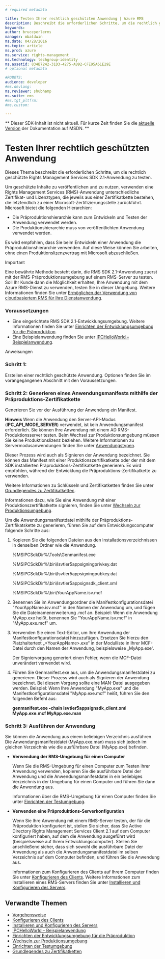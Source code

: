 ```yaml
---
# required metadata

title: Testen Ihrer rechtlich geschützten Anwendung | Azure RMS
description: Beschreibt die erforderlichen Schritte, um die rechtlich geschützte RMS SDK 2.1-Anwendung zu testen.
keywords:
author: bruceperlerms
manager: mbaldwin
ms.date: 04/28/2016
ms.topic: article
ms.prod: azure
ms.service: rights-management
ms.technology: techgroup-identity
ms.assetid: 834B7242-31D3-4275-A892-CFE95A61E29E
# optional metadata

#ROBOTS:
audience: developer
#ms.devlang:
ms.reviewer: shubhamp
ms.suite: ems
#ms.tgt_pltfrm:
#ms.custom:

---
```

** Dieser SDK-Inhalt ist nicht aktuell. Für kurze Zeit finden Sie die [aktuelle Version](https://msdn.microsoft.com/library/windows/desktop/hh535290(v=vs.85).aspx) der Dokumentation auf MSDN. **
# Testen Ihrer rechtlich geschützten Anwendung

Dieses Thema beschreibt die erforderlichen Schritte, um die rechtlich geschützte Rights Management Services SDK 2.1-Anwendung zu testen.

Um geschützte Inhalte zu veröffentlichen und zu nutzen, verwenden eine Rights Management Services (RMS)-Anwendung unterschiedliche Zertifikat- und Lizenztypen, die jeweils aus einer Zertifikatkette bestehen, die letztendlich zu einer Microsoft-Zertifizierungsstelle zurückführt. Microsoft bietet die folgenden Hierarchien:

-   Die Präproduktionshierarchie kann zum Entwickeln und Testen der Anwendung verwendet werden.
-   Die Produktionshierarchie muss von veröffentlichten Anwendung verwendet werden.

Es wird empfohlen, dass Sie beim Entwickeln einer Anwendung die Präproduktionshierarchie verwenden. Auf diese Weise können Sie arbeiten, ohne einen Produktionslizenzvertrag mit Microsoft abzuschließen.

> [!IMPORTANT]
> Eine bewährte Methode besteht darin, die RMS SDK 2.1-Anwendung zuerst mit der RMS-Präproduktionsumgebung auf einem RMS-Server zu testen. Soll Ihr Kunde dann die Möglichkeit erhalten, Ihre Anwendung mit dem Azure RMS-Dienst zu verwenden, testen Sie in dieser Umgebung. Weitere Informationen finden Sie unter [Ermöglichen der Verwendung von cloudbasiertem RMS für Ihre Dienstanwendung](how-to-use-file-api-with-aadrm-cloud.md).

 

### Voraussetzungen

-   Eine eingerichtete RMS SDK 2.1-Entwicklungsumgebung. Weitere Informationen finden Sie unter [Einrichten der Entwicklungsumgebung für die Präproduktion](how-to-set-up-the-pre-production-development-environment.md).
-   Eine Beispielanwendung finden Sie unter [IPCHelloWorld – Beispielanwendung](how-to-build-your-first-application.md).

Anweisungen

### Schritt 1:

Erstellen einer rechtlich geschützte Anwendung. Optionen finden Sie im vorangegangenen Abschnitt mit den Voraussetzungen.

### Schritt 2: Generieren eines Anwendungsmanifests mithilfe der Präproduktions-Zertifikatkette

Generieren Sie vor der Ausführung der Anwendung ein Manifest.

**Hinweis** Wenn die Anwendung den Server-API-Modus (**IPC\_API\_MODE\_SERVER**) verwendet, ist kein Anwendungsmanifest erforderlich. Sie können Ihre Anwendung mit einem AD RMS-Produktionsserver testen. Beim Wechsel zur Produktionsumgebung müssen Sie keine Produktionslizenz beziehen. Weitere Informationen zu Servermodusanwendungen finden Sie unter [Anwendungstypen](application-types.md).

 

Dieser Prozess wird auch als Signieren der Anwendung bezeichnet. Sie können das Manifest mit einer Produktionszertifikatkette oder der mit dem SDK installierten Präproduktions-Zertifikatkette generieren. Es wird empfohlen, während der Entwicklung die Präproduktions-Zertifikatkette zu verwenden.

Weitere Informationen zu Schlüsseln und Zertifikatketten finden Sie unter [Grundlegendes zu Zertifikatketten](understanding-certificate-chains.md).

Informationen dazu, wie Sie eine Anwendung mit einer Produktionszertifikatkette signieren, finden Sie unter [Wechseln zur Produktionsumgebung](switching-to-the-production-environment.md).

Um die Anwendungsmanifestdatei mithilfe der Präproduktions-Zertifikatskette zu generieren, führen Sie auf dem Entwicklungscomputer folgende Schritte aus:

1.  Kopieren Sie die folgenden Dateien aus den Installationsverzeichnissen in denselben Ordner wie die Anwendung.

    %MSIPCSdkDir%\\Tools\\Genmanifest.exe

    %MSIPCSdkDir%\\bin\\Isvtier5appsigningprivkey.dat

    %MSIPCSdkDir%\\bin\\Isvtier5appsigningpubkey.dat

    %MSIPCSdkDir%\\bin\\Isvtier5appsignsdk\_client.xml

    %MSIPCSdkDir%\\bin\\YourAppName.isv.mcf

2.  Benennen Sie im Anwendungsordner die Manifestkonfigurationsdatei "YourAppName.isv.mcf" in den Namen der Anwendung um, und fügen Sie die Dateinamenerweiterung .mcf an. Beispiel: Wenn die Anwendung MyApp.exe heißt, benennen Sie "YourAppName.isv.mcf" in "MyApp.exe.mcf" um.

3.  Verwenden Sie einen Text-Editor, um Ihre Anwendung der Manifestkonfigurationsdatei hinzuzufügen. Ersetzen Sie hierzu den Platzhaltertext „&lt;YourAppName&gt;.exe“ in der Modulliste in Ihrer MCF-Datei durch den Namen der Anwendung, beispielsweise „MyApp.exe“.

    Der Signiervorgang generiert einen Fehler, wenn die MCF-Datei unverändert verwendet wird.

4.  Führen Sie Genmanifest.exe aus, um die Anwendungsmanifestdatei zu generieren. Dieser Prozess wird auch als Signieren der Anwendung bezeichnet. Bei diesem Vorgang sollte eine MAN-Datei ausgegeben werden. Beispiel: Wenn Ihre Anwendung "MyApp.exe" und die Manifestkonfigurationsdatei "MyApp.exe.mcf" heißt, führen Sie den folgenden Befehl aus:

    **genmanifest.exe -chain isvtier5appsignsdk\_client.xml MyApp.exe.mcf MyApp.exe.man**

### Schritt 3: Ausführen der Anwendung

Sie können die Anwendung aus einem beliebigen Verzeichnis ausführen. Die Anwendungsmanifestdatei (MyApp.exe.man) muss sich jedoch im gleichen Verzeichnis wie die ausführbare Datei (MyApp.exe) befinden.

-   **Verwendung der RMS-Umgebung für einen Computer**

    Wenn Sie die RMS-Umgebung für einen Computer zum Testen Ihrer Anwendung verwenden, kopieren Sie die ausführbare Datei der Anwendung und die Anwendungsmanifestdatei in ein beliebiges Verzeichnis in der Umgebung für einen Computer und führen Sie dann die Anwendung aus.

    Informationen über die RMS-Umgebung für einen Computer finden Sie unter [Einrichten der Testumgebung](how-to-set-up-your-test-environment.md).

-   **Verwenden eine Präproduktions-Serverkonfiguration**

    Wenn Sie Ihre Anwendung mit einem RMS-Server testen, der für die Präproduktion konfiguriert ist, stellen Sie sicher, dass Sie Active Directory Rights Management Services Client 2.1 auf dem Computer konfiguriert haben, auf dem die Anwendung ausgeführt wird (beispielsweise auf Ihrem Entwicklungscomputer). Stellen Sie anschließend sicher, dass sich sowohl die ausführbare Datei der Anwendung als auch die Anwendungsmanifestdatei im selben Verzeichnis auf dem Computer befinden, und führen Sie die Anwendung aus.

    Informationen zum Konfigurieren des Clients auf Ihrem Computer finden Sie unter [Konfigurieren des Clients](how-to-configure-the-ad-rms-client-2-0.md). Weitere Informationen zum Installieren eines RMS-Servers finden Sie unter [Installieren und Konfigurieren des Servers](how-to-install-and-configure-an-rms-server.md).

## Verwandte Themen

* [Vorgehensweise](how-to-use-msipc.md)
* [Konfigurieren des Clients](how-to-configure-the-ad-rms-client-2-0.md)
* [Installieren und Konfigurieren des Servers](how-to-install-and-configure-an-rms-server.md)
* [IPCHelloWorld – Beispielanwendung](how-to-build-your-first-application.md)
* [Einrichten der Entwicklungsumgebung für die Präproduktion](how-to-set-up-the-pre-production-development-environment.md)
* [Wechseln zur Produktionsumgebung](switching-to-the-production-environment.md)
* [Einrichten der Testumgebung](how-to-set-up-your-test-environment.md)
* [Grundlegendes zu Zertifikatketten](understanding-certificate-chains.md)
 

 





<!--HONumber=Jun16_HO1-->


